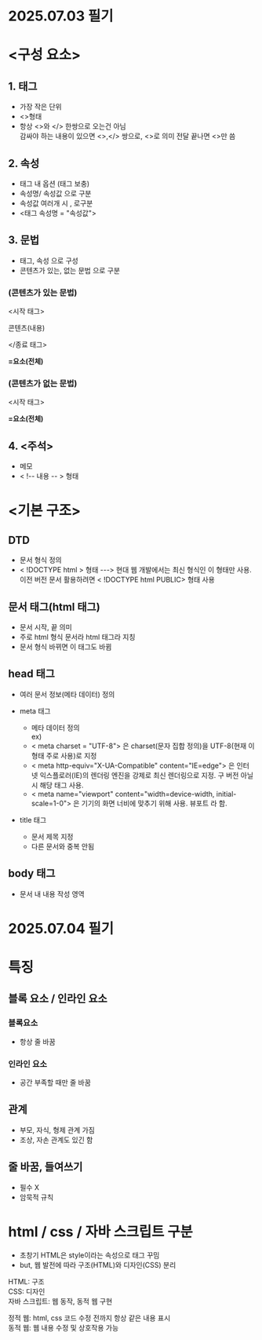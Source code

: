 # 2025.07.03 필기

# <구성 요소>
## 1. 태그
- 가장 작은 단위
- <>형태
- 항상 <>와 </> 한쌍으로 오는건 아님  
  감싸야 하는 내용이 있으면 <>,</> 쌍으로, <>로 의미 전달 끝나면 <>만 씀


## 2. 속성
- 태그 내 옵션 (태그 보충)
- 속성명/ 속성값 으로 구분
- 속성값 여러개 시 , 로구분 
- <태그 속성명 = "속성값">


## 3. 문법
- 태그, 속성 으로 구성
- 콘텐츠가 있는, 없는 문법 으로 구분

### (콘텐츠가 있는 문법)

<시작 태그>

콘텐츠(내용)

</종료 태그>

**=요소(전체)**


### (콘텐츠가 없는 문법)

<시작 태그>

**=요소(전체)**


## 4. <주석>
- 메모
- < !-- 내용 -- > 형태 


# <기본 구조>
## DTD
- 문서 형식 정의
- < !DOCTYPE html > 형태
---> 현대 웹 개발에서는 최신 형식인 이 형태만 사용. 이전 버전 문서 활용하려면 < !DOCTYPE html PUBLIC> 형태 사용


## 문서 태그(html 태그)
- 문서 시작, 끝 의미 
- 주로 html 형식 문서라 html 태그라 지칭
- 문서 형식 바뀌면 이 태그도 바뀜


## head 태그
- 여러 문서 정보(메타 데이터) 정의

- meta 태그
  - 메타 데이터 정의  
    ex)
  - < meta charset = "UTF-8"> 은 charset(문자 집합 정의)을 UTF-8(현재 이 형태 주로 사용)로 지정
  - < meta http-equiv="X-UA-Compatible" content="IE=edge"> 은 인터넷 익스플로러(IE)의 렌더링 엔진을 강제로 최신 렌더링으로 지정. 구 버전 아닐시 해당 태그 사용.
  - < meta name="viewport" content="width=device-width, initial-scale=1-0"> 은 기기의 화면 너비에 맞추기 위해 사용. 뷰포트 라 함.

- title 태그
  - 문서 제목 지정
  - 다른 문서와 중복 안됨


## body 태그
- 문서 내 내용 작성 영역

# 2025.07.04 필기
# 특징
## 블록 요소 / 인라인 요소
### 블록요소
- 항상 줄 바꿈
### 인라인 요소
- 공간 부족할 때만 줄 바꿈

## 관계
- 부모, 자식, 형제 관계 가짐
- 조상, 자손 관계도 있긴 함

## 줄 바꿈, 들여쓰기
- 필수 X
- 암묵적 규칙


# html / css / 자바 스크립트 구분

- 초창기 HTML은 style이라는 속성으로 태그 꾸밈
- but, 웹 발전에 따라 구조(HTML)와 디자인(CSS) 분리

HTML: 구조  
CSS: 디자인  
자바 스크립트: 웹 동작, 동적 웹 구현  

정적 웹: html, css 코드 수정 전까지 항상 같은 내용 표시  
동적 웹: 웹 내용 수정 및 상호작용 가능

